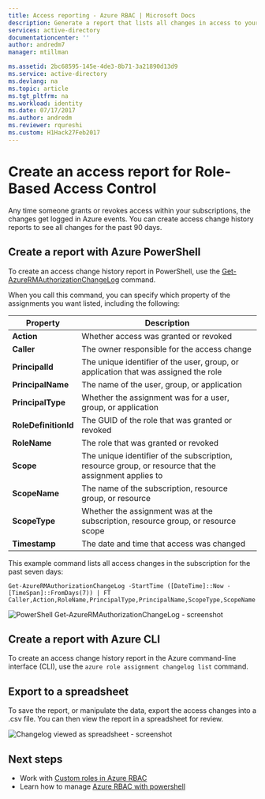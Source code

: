 ```yaml
---
title: Access reporting - Azure RBAC | Microsoft Docs
description: Generate a report that lists all changes in access to your Azure subscriptions with Role-Based Access Control over the past 90 days.
services: active-directory
documentationcenter: ''
author: andredm7
manager: mtillman

ms.assetid: 2bc68595-145e-4de3-8b71-3a21890d13d9
ms.service: active-directory
ms.devlang: na
ms.topic: article
ms.tgt_pltfrm: na
ms.workload: identity
ms.date: 07/17/2017
ms.author: andredm
ms.reviewer: rqureshi
ms.custom: H1Hack27Feb2017
---
```

# Create an access report for Role-Based Access Control
Any time someone grants or revokes access within your subscriptions, the changes get logged in Azure events. You can create access change history reports to see all changes for the past 90 days.

## Create a report with Azure PowerShell
To create an access change history report in PowerShell, use the [Get-AzureRMAuthorizationChangeLog](/powershell/module/azurerm.resources/get-azurermauthorizationchangelog) command.

When you call this command, you can specify which property of the assignments you want listed, including the following:

| Property | Description |
| --- | --- |
| **Action** |Whether access was granted or revoked |
| **Caller** |The owner responsible for the access change |
| **PrincipalId** | The unique identifier of the user, group, or application that was assigned the role |
| **PrincipalName** |The name of the user, group, or application |
| **PrincipalType** |Whether the assignment was for a user, group, or application |
| **RoleDefinitionId** |The GUID of the role that was granted or revoked |
| **RoleName** |The role that was granted or revoked |
| **Scope** | The unique identifier of the subscription, resource group, or resource that the assignment applies to | 
| **ScopeName** |The name of the subscription, resource group, or resource |
| **ScopeType** |Whether the assignment was at the subscription, resource group, or resource scope |
| **Timestamp** |The date and time that access was changed |

This example command lists all access changes in the subscription for the past seven days:

```
Get-AzureRMAuthorizationChangeLog -StartTime ([DateTime]::Now - [TimeSpan]::FromDays(7)) | FT Caller,Action,RoleName,PrincipalType,PrincipalName,ScopeType,ScopeName
```

![PowerShell Get-AzureRMAuthorizationChangeLog - screenshot](./media/role-based-access-control-configure/access-change-history.png)

## Create a report with Azure CLI
To create an access change history report in the Azure command-line interface (CLI), use the `azure role assignment changelog list` command.

## Export to a spreadsheet
To save the report, or manipulate the data, export the access changes into a .csv file. You can then view the report in a spreadsheet for review.

![Changelog viewed as spreadsheet - screenshot](./media/role-based-access-control-configure/change-history-spreadsheet.png)

## Next steps
* Work with [Custom roles in Azure RBAC](role-based-access-control-custom-roles.md)
* Learn how to manage [Azure RBAC with powershell](role-based-access-control-manage-access-powershell.md)

